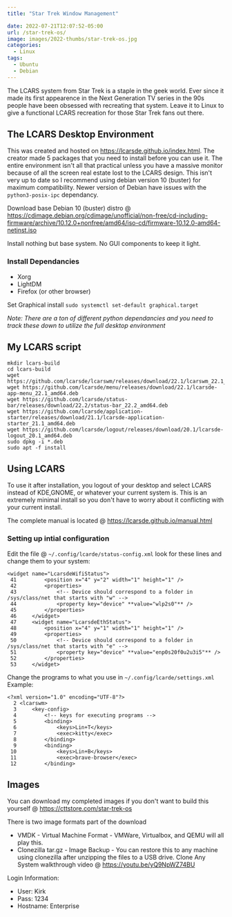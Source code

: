 ```yaml
---
title: "Star Trek Window Management"

date: 2022-07-21T12:07:52-05:00
url: /star-trek-os/
image: images/2022-thumbs/star-trek-os.jpg
categories:
  - Linux
tags:
  - Ubuntu
  - Debian
---
```

The LCARS system from Star Trek is a staple in the geek world. Ever since it made its first appearence in the Next Generation TV series in the 90s people have been obsessed with recreating that system. Leave it to Linux to give a functional LCARS recreation for those Star Trek fans out there. 
<!--more-->

## The LCARS Desktop Environment
This was created and hosted on <https://lcarsde.github.io/index.html>. The creator made 5 packages that you need to install before you can use it. The entire environment isn't all that practical unless you have a massive monitor because of all the screen real estate lost to the LCARS design. This isn't very up to date so I recommend using debian version 10 (buster) for maximum compatibility. Newer version of Debian have issues with the `python3-posix-ipc` dependancy. 

Download base Debian 10 (buster) distro @ <https://cdimage.debian.org/cdimage/unofficial/non-free/cd-including-firmware/archive/10.12.0+nonfree/amd64/iso-cd/firmware-10.12.0-amd64-netinst.iso>

Install nothing but base system. No GUI components to keep it light.

### Install Dependancies

- Xorg
- LightDM
- Firefox (or other browser)

Set Graphical install `sudo systemctl set-default graphical.target` 

*Note: There are a ton of different python dependancies and you need to track these down to utilize the full desktop environment*

## My LCARS script

```
mkdir lcars-build
cd lcars-build
wget https://github.com/lcarsde/lcarswm/releases/download/22.1/lcarswm_22.1_amd64.deb
wget https://github.com/lcarsde/menu/releases/download/22.1/lcarsde-app-menu_22.1_amd64.deb
wget https://github.com/lcarsde/status-bar/releases/download/22.2/status-bar_22.2_amd64.deb
wget https://github.com/lcarsde/application-starter/releases/download/21.1/lcarsde-application-starter_21.1_amd64.deb
wget https://github.com/lcarsde/logout/releases/download/20.1/lcarsde-logout_20.1_amd64.deb
sudo dpkg -i *.deb
sudo apt -f install
```

## Using LCARS
To use it after installation, you logout of your desktop and select LCARS instead of KDE,GNOME, or whatever your current system is. This is an extremely minimal install so you don't have to worry about it conflicting with your current install. 

The complete manual is located @ <https://lcarsde.github.io/manual.html>

### Setting up intial configuration
Edit the file @ `~/.config/lcarde/status-config.xml` look for these lines and change them to your system:
```
<widget name="LcarsdeWifiStatus">
 41         <position x="4" y="2" width="1" height="1" />
 42         <properties>
 43             <!-- Device should correspond to a folder in /sys/class/net that starts with "w" -->
 44             <property key="device" **value="wlp2s0"** />
 45         </properties>
 46     </widget>
 47     <widget name="LcarsdeEthStatus">
 48         <position x="4" y="1" width="1" height="1" />
 49         <properties>
 50             <!-- Device should correspond to a folder in /sys/class/net that starts with "e" -->
 51             <property key="device" **value="enp0s20f0u2u3i5"** />
 52         </properties>
 53     </widget>
```

Change the programs to what you use in `~/.config/lcarde/settings.xml`
Example:
```
<?xml version="1.0" encoding="UTF-8"?>
  2 <lcarswm>
  3     <key-config>
  4         <!-- keys for executing programs -->
  5         <binding>
  6             <keys>Lin+T</keys>
  7             <exec>kitty</exec>
  8         </binding>
  9         <binding>
 10             <keys>Lin+B</keys>
 11             <exec>brave-browser</exec>
 12         </binding>
```

## Images

You can download my completed images if you don't want to build this yourself @ <https://cttstore.com/star-trek-os>

There is two image formats part of the download
- VMDK - Virtual Machine Format - VMWare, Virtualbox, and QEMU will all play this.
- Clonezilla tar.gz - Image Backup - You can restore this to any machine using clonezilla after unzipping the files to a USB drive. Clone Any System walkthrough video @ <https://youtu.be/yQ9NpWZ74BU>

Login Information: 
- User: Kirk
- Pass: 1234
- Hostname: Enterprise



